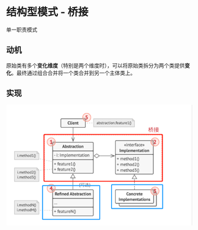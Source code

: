 # 结构型模式 - 桥接
单一职责模式
## 动机
原始类有多个**变化维度**（特别是两个维度时），可以将原始类拆分为两个类提供**变化**。最终通过组合合并将一个类合并到另一个主体类上。
## 实现
![UML](pics/22_Bridge_UML.png)